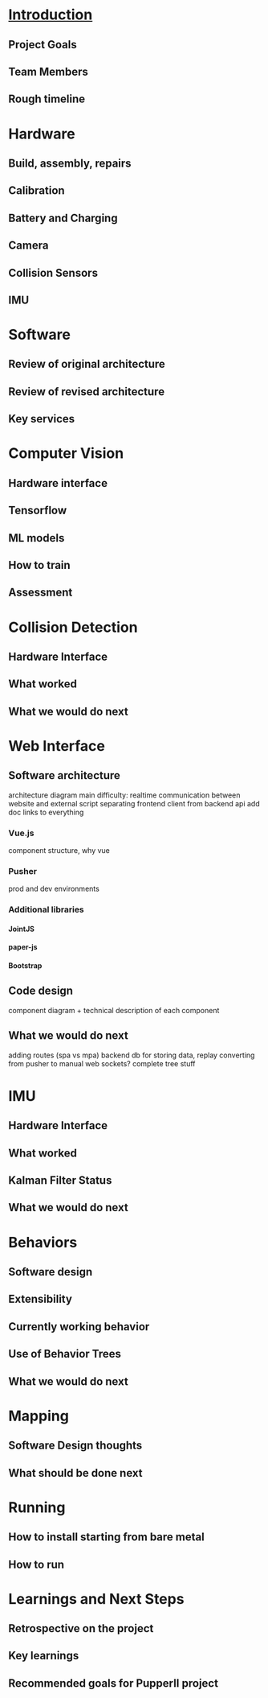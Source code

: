 # [Introduction](introduction.md)
## Project Goals
## Team Members
## Rough timeline

# Hardware
## Build, assembly, repairs
## Calibration
## Battery and Charging
## Camera
## Collision Sensors
## IMU

# Software
## Review of original architecture
## Review of revised architecture
## Key services

# Computer Vision
## Hardware interface
## Tensorflow
## ML models
## How to train
## Assessment

# Collision Detection
## Hardware Interface
## What worked
## What we would do next

# Web Interface
## Software architecture
architecture diagram
main difficulty: realtime communication between website and external script
separating frontend client from backend api
add doc links to everything
### Vue.js
component structure, why vue
### Pusher
prod and dev environments
### Additional libraries
#### JointJS
#### paper-js
#### Bootstrap
## Code design
component diagram + technical description of each component
## What we would do next
adding routes (spa vs mpa)
backend db for storing data, replay
converting from pusher to manual web sockets?
complete tree stuff

# IMU
## Hardware Interface
## What worked
## Kalman Filter Status
## What we would do next

# Behaviors
## Software design
## Extensibility
## Currently working behavior
## Use of Behavior Trees
## What we would do next

# Mapping
## Software Design thoughts
## What should be done next

# Running
## How to install starting from bare metal
## How to run

# Learnings and Next Steps
## Retrospective on the project
## Key learnings
## Recommended goals for PupperII project
